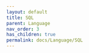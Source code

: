 ```yaml
---
layout: default
title: SQL
parent: Language
nav_order: 3
has_children: true
permalink: docs/Language/SQL
---
```

